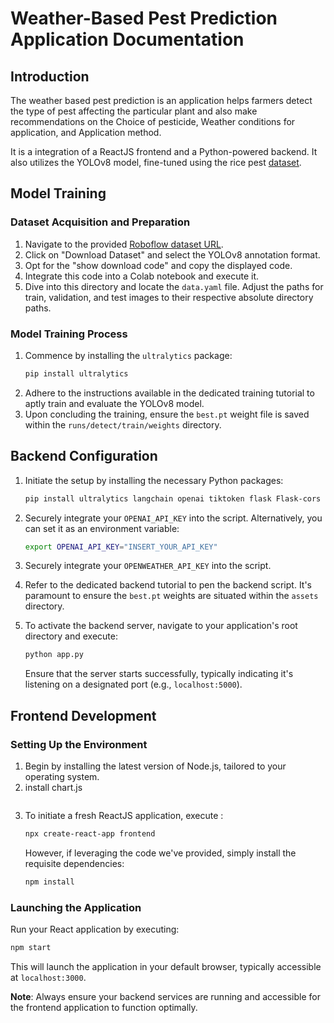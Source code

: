 ﻿
# Weather-Based Pest Prediction Application Documentation

## **Introduction**
The weather based pest prediction is an application helps farmers detect the type of pest affecting the particular plant and also make recommendations on the Choice of pesticide, Weather conditions for application, and Application method. 

It is a integration of a ReactJS frontend and a Python-powered backend. It also utilizes the YOLOv8 model, fine-tuned using the rice pest [dataset](https://universe.roboflow.com/laktharu/rice-pests-ztbeq).

## **Model Training**

### **Dataset Acquisition and Preparation**

1. Navigate to the provided [Roboflow dataset URL](https://universe.roboflow.com/laktharu/rice-pests-ztbeq).
2. Click on "Download Dataset" and select the YOLOv8 annotation format.
3. Opt for the "show download code" and copy the displayed code.
4. Integrate this code into a Colab notebook and execute it.
5. Dive into this directory and locate the `data.yaml` file. Adjust the paths for train, validation, and test images to their respective absolute directory paths.

### **Model Training Process**

1. Commence by installing the `ultralytics` package:
   ```bash
   pip install ultralytics
   ```
2. Adhere to the instructions available in the dedicated training tutorial to aptly train and evaluate the YOLOv8 model.
3. Upon concluding the training, ensure the `best.pt` weight file is saved within the `runs/detect/train/weights` directory.

## **Backend Configuration**

1. Initiate the setup by installing the necessary Python packages:
   ```bash
   pip install ultralytics langchain openai tiktoken flask Flask-cors geopy
   ```
2. Securely integrate your `OPENAI_API_KEY` into the script. Alternatively, you can set it as an environment variable:
   ```bash
   export OPENAI_API_KEY="INSERT_YOUR_API_KEY"
   ```
3. Securely integrate your `OPENWEATHER_API_KEY` into the script.

4. Refer to the dedicated backend tutorial to pen the backend script. It's paramount to ensure the `best.pt` weights are situated within the `assets` directory.

5. To activate the backend server, navigate to your application's root directory and execute:
   ```bash
   python app.py
   ```
   Ensure that the server starts successfully, typically indicating it's listening on a designated port (e.g., `localhost:5000`).


## **Frontend Development**

### **Setting Up the Environment**

1. Begin by installing the latest version of Node.js, tailored to your operating system.
2. install chart.js
   ```npm install chart.js
   ```
2. To initiate a fresh ReactJS application, execute
:
   ```bash
   npx create-react-app frontend
   ```
   However, if leveraging the code we've provided, simply install the requisite dependencies:
   ```bash
   npm install
   ```

### **Launching the Application**

Run your React application by executing:
```bash
npm start
```

This will launch the application in your default browser, typically accessible at `localhost:3000`.

**Note**: Always ensure your backend services are running and accessible for the frontend application to function optimally.
